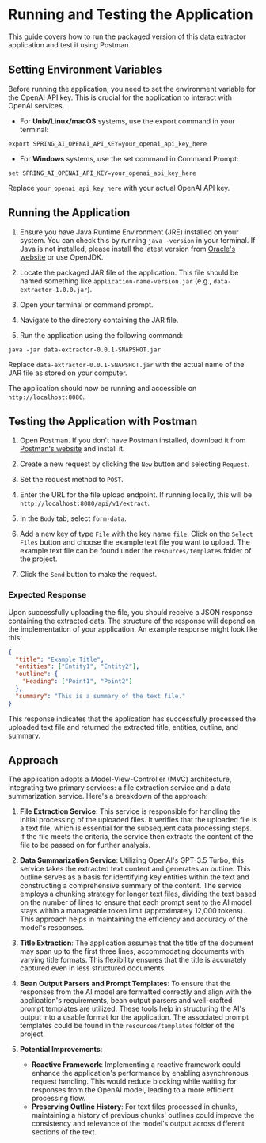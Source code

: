 # Running and Testing the Application

This guide covers how to run the packaged version of this data extractor application and test it using Postman.

## Setting Environment Variables

Before running the application, you need to set the environment variable for the OpenAI API key. This is crucial for the application to interact with OpenAI services.

- For **Unix/Linux/macOS** systems, use the export command in your terminal:
```shell
export SPRING_AI_OPENAI_API_KEY=your_openai_api_key_here
```

- For **Windows** systems, use the set command in Command Prompt:
```shell
set SPRING_AI_OPENAI_API_KEY=your_openai_api_key_here
```

Replace `your_openai_api_key_here` with your actual OpenAI API key.

## Running the Application

1. Ensure you have Java Runtime Environment (JRE) installed on your system. You can check this by running `java -version` in your terminal. If Java is not installed, please install the latest version from [Oracle's website](https://www.oracle.com/java/technologies/javase-jdk11-downloads.html) or use OpenJDK.

2. Locate the packaged JAR file of the application. This file should be named something like `application-name-version.jar` (e.g., `data-extractor-1.0.0.jar`).

3. Open your terminal or command prompt.

4. Navigate to the directory containing the JAR file.

5. Run the application using the following command:

```shell
java -jar data-extractor-0.0.1-SNAPSHOT.jar
```
Replace `data-extractor-0.0.1-SNAPSHOT.jar` with the actual name of the JAR file as stored on your computer.

The application should now be running and accessible on `http://localhost:8080`.

## Testing the Application with Postman

1. Open Postman. If you don't have Postman installed, download it from [Postman's website](https://www.postman.com/downloads/) and install it.

2. Create a new request by clicking the `New` button and selecting `Request`.

3. Set the request method to `POST`.

4. Enter the URL for the file upload endpoint. If running locally, this will be `http://localhost:8080/api/v1/extract`.

5. In the `Body` tab, select `form-data`.

6. Add a new key of type `File` with the key name `file`. Click on the `Select Files` button and choose the example text file you want to upload. The example text file can be found under the `resources/templates` folder of the project.

7. Click the `Send` button to make the request.

### Expected Response

Upon successfully uploading the file, you should receive a JSON response containing the extracted data. The structure of the response will depend on the implementation of your application. An example response might look like this:

```json
{
  "title": "Example Title",
  "entities": ["Entity1", "Entity2"],
  "outline": {
    "Heading": ["Point1", "Point2"]
  },
  "summary": "This is a summary of the text file."
}
```

This response indicates that the application has successfully processed the uploaded text file and returned the extracted title, entities, outline, and summary.

## Approach

The application adopts a Model-View-Controller (MVC) architecture, integrating two primary services: a file extraction service and a data summarization service. Here's a breakdown of the approach:

1. **File Extraction Service**: This service is responsible for handling the initial processing of the uploaded files. It verifies that the uploaded file is a text file, which is essential for the subsequent data processing steps. If the file meets the criteria, the service then extracts the content of the file to be passed on for further analysis.

2. **Data Summarization Service**: Utilizing OpenAI's GPT-3.5 Turbo, this service takes the extracted text content and generates an outline. This outline serves as a basis for identifying key entities within the text and constructing a comprehensive summary of the content. The service employs a chunking strategy for longer text files, dividing the text based on the number of lines to ensure that each prompt sent to the AI model stays within a manageable token limit (approximately 12,000 tokens). This approach helps in maintaining the efficiency and accuracy of the model's responses.

3. **Title Extraction**: The application assumes that the title of the document may span up to the first three lines, accommodating documents with varying title formats. This flexibility ensures that the title is accurately captured even in less structured documents.

4. **Bean Output Parsers and Prompt Templates**: To ensure that the responses from the AI model are formatted correctly and align with the application's requirements, bean output parsers and well-crafted prompt templates are utilized. These tools help in structuring the AI's output into a usable format for the application. The associated prompt templates could be found in the `resources/templates` folder of the project.

5. **Potential Improvements**:
    - **Reactive Framework**: Implementing a reactive framework could enhance the application's performance by enabling asynchronous request handling. This would reduce blocking while waiting for responses from the OpenAI model, leading to a more efficient processing flow.
    - **Preserving Outline History**: For text files processed in chunks, maintaining a history of previous chunks' outlines could improve the consistency and relevance of the model's output across different sections of the text.